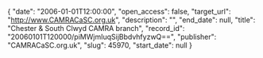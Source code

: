 {
  "date": "2006-01-01T12:00:00", 
  "open_access": false, 
  "target_url": "http://www.CAMRACaSC.org.uk", 
  "description": "", 
  "end_date": null, 
  "title": "Chester & South Clwyd CAMRA branch", 
  "record_id": "20060101T120000/piMWjmIuqSijBbdvhfyzwQ==", 
  "publisher": "CAMRACaSC.org.uk", 
  "slug": 45970, 
  "start_date": null
}

